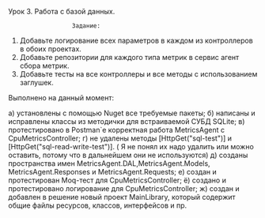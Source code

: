 Урок 3. Работа с базой данных.

                      Задание:

1) Добавьте логирование всех параметров в каждом из контроллеров в обоих проектах.
2) Добавьте репозитории для каждого типа метрик в сервис агент сбора метрик.
3) Добавьте тесты на все контроллеры и все методы с использованием заглушек.


 Выполнено на данный момент: 

а) установлены с помощью Nuget все требуемые пакеты;
б) написаны и исправлены классы из методички для встраиваемой СУБД SQLite;
в) протестировано в Postman`e корректная работа MetricsAgent c CpuMetricsController;
г) не удалены методы [HttpGet("sql-test")] и [HttpGet("sql-read-write-test")].
   ( Я не понял их надо удалить или можно оставить, потому что в дальнейшем они не используются)
д) созданы пространства имен MetricsAgent.DAL,MetricsAgent.Models, MetricsAgent.Responses и MetricsAgent.Requests;
е) создан и протестирован Moq-тест для CpuMetricsController;
ё) создано и протестировано логирование для CpuMetricsController;
ж) создан и добавлен в решение новый проект MainLibrary, который содержит общие файлы ресурсов, классов, интерфейсов и пр.

